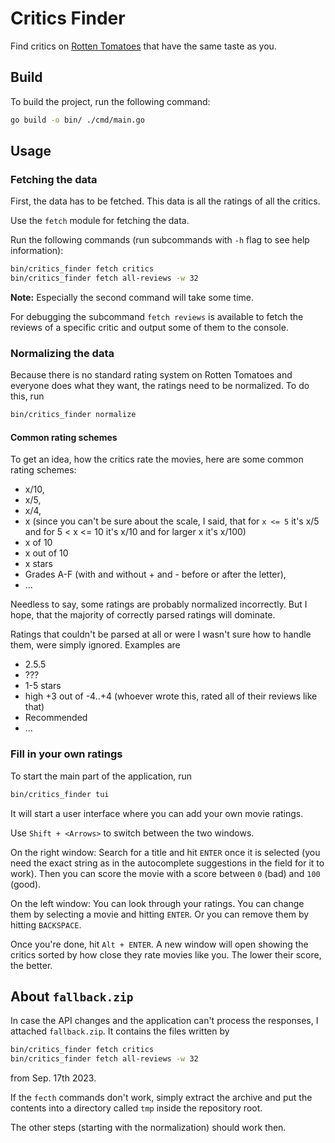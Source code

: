 # Critics Finder

Find critics on [Rotten Tomatoes](https://www.rottentomatoes.com/) that have the same taste as you.

## Build

To build the project, run the following command:
```Bash
go build -o bin/ ./cmd/main.go
```

## Usage

### Fetching the data

First, the data has to be fetched. This data is all the ratings of all the critics.

Use the `fetch` module for fetching the data.

Run the following commands (run subcommands with `-h` flag to see help information):
```Bash
bin/critics_finder fetch critics
bin/critics_finder fetch all-reviews -w 32
```

**Note:** Especially the second command will take some time.

For debugging the subcommand `fetch reviews` is available to fetch the reviews of a specific critic and output some of them to the console.

### Normalizing the data

Because there is no standard rating system on Rotten Tomatoes and everyone does what they want, the ratings need to be normalized. To do this, run
```Bash
bin/critics_finder normalize
```

#### Common rating schemes

To get an idea, how the critics rate the movies, here are some common rating schemes:

- x/10,
- x/5,
- x/4,
- x (since you can't be sure about the scale, I said, that for `x <= 5` it's x/5 and for 5 < x <= 10 it's x/10 and for larger x it's x/100)
- x of 10
- x out of 10
- x stars
- Grades A-F (with and without + and - before or after the letter),
- ...

Needless to say, some ratings are probably normalized incorrectly. But I hope, that the majority of correctly parsed ratings will dominate.

Ratings that couldn't be parsed at all or were I wasn't sure how to handle them, were simply ignored. Examples are

- 2.5.5
- ???
- 1-5 stars
- high +3 out of -4..+4 (whoever wrote this, rated all of their reviews like that)
- Recommended
- ...

### Fill in your own ratings

To start the main part of the application, run
```Bash
bin/critics_finder tui
```

It will start a user interface where you can add your own movie ratings.

Use `Shift + <Arrows>` to switch between the two windows.

On the right window: Search for a title and hit `ENTER` once it is selected (you need the exact string as in the autocomplete suggestions in the field for it to work). Then you can score the movie with a score between `0` (bad) and `100` (good).

On the left window: You can look through your ratings. You can change them by selecting a movie and hitting `ENTER`. Or you can remove them by hitting `BACKSPACE`.

Once you're done, hit `Alt + ENTER`. A new window will open showing the critics sorted by how close they rate movies like you. The lower their score, the better.

## About `fallback.zip`

In case the API changes and the application can't process the responses, I attached `fallback.zip`.
It contains the files written by 
```Bash
bin/critics_finder fetch critics
bin/critics_finder fetch all-reviews -w 32
```
from Sep. 17th 2023.

If the `fecth` commands don't work, simply extract the archive and put the contents into a directory called `tmp` inside the repository root.

The other steps (starting with the normalization) should work then.